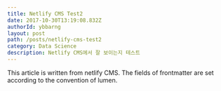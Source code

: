 ```yaml
---
title: Netlify CMS Test2
date: 2017-10-30T13:19:08.832Z
authorId: ybbarng
layout: post
path: /posts/netlify-cms-test2
category: Data Science
description: Netlify CMS에서 잘 보이는지 테스트
---
```

This article is written from netlify CMS.
The fields of frontmatter are set according to the convention of lumen.
